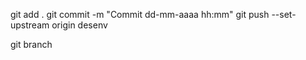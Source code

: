 
git add .
git commit -m "Commit dd-mm-aaaa hh:mm"
git push --set-upstream origin desenv

git branch
